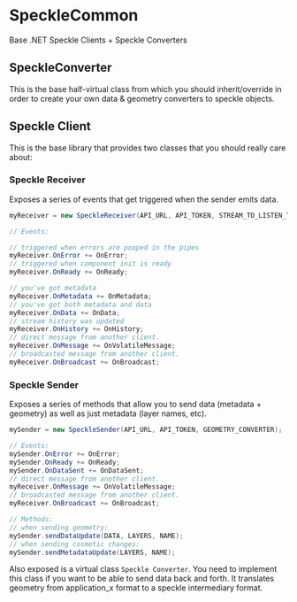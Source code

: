 # SpeckleCommon
Base .NET Speckle Clients + Speckle Converters

## SpeckleConverter
This is the base half-virtual class from which you should inherit/override in order to create your own data & geometry converters to speckle objects.

## Speckle Client
This is the base library that provides two classes that you should really care about: 

### Speckle Receiver
Exposes a series of events that get triggered when the sender emits data. 
```csharp
myReceiver = new SpeckleReceiver(API_URL, API_TOKEN, STREAM_TO_LISTEN_TO, GEOMETRY_CONVERTER);

// Events:

// triggered when errors are pooped in the pipes
myReceiver.OnError += OnError;
// triggered when component init is ready
myReceiver.OnReady += OnReady;

// you've got metadata
myReceiver.OnMetadata += OnMetadata;
// you've got both metadata and data
myReceiver.OnData += OnData;
// stream history was updated
myReceiver.OnHistory += OnHistory;
// direct message from another client.
myReceiver.OnMessage += OnVolatileMessage;
// broadcasted message from another client.
myReceiver.OnBroadcast += OnBroadcast;
```

### Speckle Sender
Exposes a series of methods that allow you to send data (metadata + geometry) as well as just metadata (layer names, etc). 

```csharp
mySender = new SpeckleSender(API_URL, API_TOKEN, GEOMETRY_CONVERTER);

// Events: 
mySender.OnError += OnError;
mySender.OnReady += OnReady;
mySender.OnDataSent += OnDataSent;
// direct message from another client.
myReceiver.OnMessage += OnVolatileMessage;
// broadcasted message from another client.
myReceiver.OnBroadcast += OnBroadcast;

// Methods:
// when sending geometry:
mySender.sendDataUpdate(DATA, LAYERS, NAME);
// when sending cosmetic changes:
mySender.sendMetadataUpdate(LAYERS, NAME);
```

Also exposed is a virtual class `Speckle Converter`. You need to implement this class if you want to be able to send data back and forth. It translates geometry from application_x format to a speckle intermediary format.  
